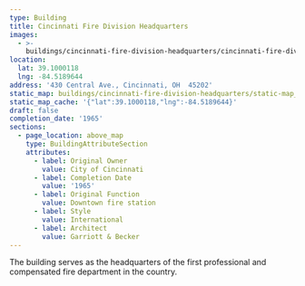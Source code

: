 ```yaml
---
type: Building
title: Cincinnati Fire Division Headquarters
images:
  - >-
    buildings/cincinnati-fire-division-headquarters/cincinnati-fire-division-headquarters-0_xu6ut7
location:
  lat: 39.1000118
  lng: -84.5189644
address: '430 Central Ave., Cincinnati, OH  45202'
static_map: buildings/cincinnati-fire-division-headquarters/static-map_vj69hi
static_map_cache: '{"lat":39.1000118,"lng":-84.5189644}'
draft: false
completion_date: '1965'
sections:
  - page_location: above_map
    type: BuildingAttributeSection
    attributes:
      - label: Original Owner
        value: City of Cincinnati
      - label: Completion Date
        value: '1965'
      - label: Original Function
        value: Downtown fire station
      - label: Style
        value: International
      - label: Architect
        value: Garriott & Becker
---
```


The building serves as the headquarters of the first professional and compensated fire department in the country.

